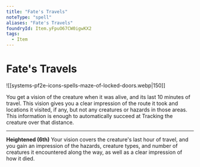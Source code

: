 ```yaml
---
title: "Fate's Travels"
noteType: "spell"
aliases: "Fate's Travels"
foundryId: Item.yFpuO67CW0igwKX2
tags:
  - Item
---
```


# Fate's Travels
![[systems-pf2e-icons-spells-maze-of-locked-doors.webp|150]]

You get a vision of the creature when it was alive, and its last 10 minutes of travel. This vision gives you a clear impression of the route it took and locations it visited, if any, but not any creatures or hazards in those areas. This information is enough to automatically succeed at Tracking the creature over that distance.

* * *

**Heightened (6th)** Your vision covers the creature's last hour of travel, and you gain an impression of the hazards, creature types, and number of creatures it encountered along the way, as well as a clear impression of how it died.
